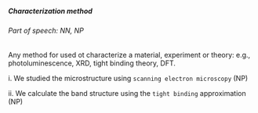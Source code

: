 ##### Characterization method

###### Part of speech: NN,  NP

Any method for used ot characterize a material, experiment or theory: e.g., photoluminescence, XRD, tight binding theory, DFT. 

i. We studied the microstructure using `scanning electron microscopy` (NP)

ii. We calculate the band structure using the `tight binding` approximation (NP)